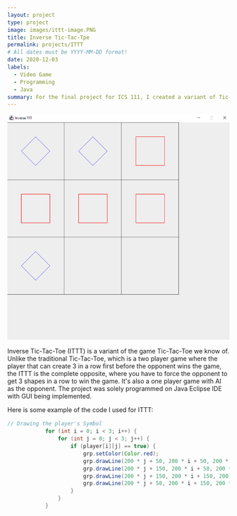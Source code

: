 ```yaml
---
layout: project
type: project
image: images/ittt-image.PNG
title: Inverse Tic-Tac-Tpe
permalink: projects/ITTT
# All dates must be YYYY-MM-DD format!
date: 2020-12-03
labels:
  - Video Game
  - Programming
  - Java
summary: For the final project for ICS 111, I created a variant of Tic-Tac-Toe, the Inverse Tic-Tac-Toe.
---
```


<div class="ui small rounded images">
  <img class="ui image" src="../images/ittt-image.PNG">
</div>

Inverse Tic-Tac-Toe (ITTT) is a variant of the game Tic-Tac-Toe we know of. Unlike the traditional Tic-Tac-Toe, which is a two player game where the player that can create 3 in
a row first before the opponent wins the game, the ITTT is the complete opposite, where you have to force the opponent to get 3 shapes in a row to win the game. It's also a one player game with AI as the opponent. The project was solely programmed on Java Eclipse IDE with GUI being implemented.

Here is some example of the code I used for ITTT:
```Java 
// Drawing the player's Symbol
			for (int i = 0; i < 3; i++) {
				for (int j = 0; j < 3; j++) {
					if (player[i][j] == true) {
						grp.setColor(Color.red);
						grp.drawLine(200 * j + 50, 200 * i + 50, 200 * j + 150, 200 * i + 50);
						grp.drawLine(200 * j + 150, 200 * i + 50, 200 * j + 150, 200 * i + 150);
						grp.drawLine(200 * j + 150, 200 * i + 150, 200 * j + 50, 200 * i + 150);
						grp.drawLine(200 * j + 50, 200 * i + 150, 200 * j + 50, 200 * i + 50);
					}
				}
			}
```







